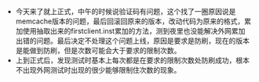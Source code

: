 + 今天来了就上正式，中午的时候说验证码有问题，这个找了一圈原因说是memcache版本的问题，最后回滚回原来的版本，改动代码为原来的格式，累加使用抽取出来的firstclient.inst累加的方法，测到夜里也没能解决外网累加出错的问题。最后决定不处理这个问题上线，原因是要求是防刷，现在的版本是能做到防刷，但是次数可能会大于要求的限制次数。  
+ 上到正式后，发现测试时基本上每次都是在要求的限制次数处防刷成功，根本不出现外网测试时出现的很少能够限制住次数的现象。
